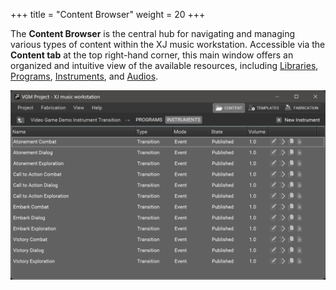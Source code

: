 +++
title = "Content Browser"
weight = 20
+++

The **Content Browser** is the central hub for navigating and managing various types of content within the XJ music workstation. Accessible via the **Content tab** at the top right-hand corner, this main window offers an organized and intuitive view of the available resources, including [Libraries](/making-xj-music/libraries/index.md), [Programs](/making-xj-music/programs/_index.md), [Instruments](/making-xj-music/instruments/_index.md), and [Audios](/getting-started/instrument-editor/index.md).

![Content Browser](content-browser.png?width=600px)